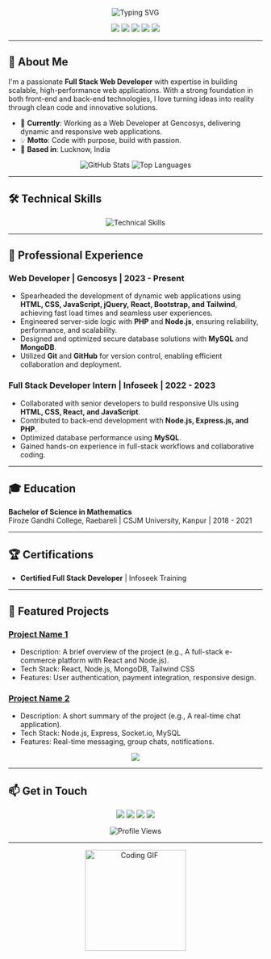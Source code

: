 <p align="center">
  <img src="https://readme-typing-svg.herokuapp.com?font=Fira+Code&size=30&pause=1000&color=00D4B4&center=true&vCenter=true&width=600&lines=Hello,+I'm+Satendra+Kumar!;Full+Stack+Web+Developer+%7C+Problem+Solver" alt="Typing SVG" />
</p>

<p align="center">
  <a href="https://satendra.inceptionspark.com"><img src="https://img.shields.io/badge/Portfolio-satendra.inceptionspark.com-blue?style=for-the-badge&logo=web"></a>
  <a href="https://github.com/Satendra2312"><img src="https://img.shields.io/badge/GitHub-Satendra2312-black?style=for-the-badge&logo=github"></a>
  <a href="mailto:sk.gautam9673@gmail.com"><img src="https://img.shields.io/badge/Email-sk.gautam9673@gmail.com-red?style=for-the-badge&logo=gmail"></a>
  <a href="physics://wa.me/918808662487"><img src="https://img.shields.io/badge/WhatsApp-+91_8808662487-green?style=for-the-badge&logo=whatsapp"></a>
  <a href="https://www.google.com/maps/place/Lucknow,+Uttar+Pradesh,+India"><img src="https://img.shields.io/badge/Location-Lucknow,_India-yellow?style=for-the-badge&logo=map"></a>
</p>

---

## 🚀 About Me

I'm a passionate **Full Stack Web Developer** with expertise in building scalable, high-performance web applications. With a strong foundation in both front-end and back-end technologies, I love turning ideas into reality through clean code and innovative solutions.

- 🌟 **Currently**: Working as a Web Developer at Gencosys, delivering dynamic and responsive web applications.
- 💡 **Motto**: Code with purpose, build with passion.
- 📍 **Based in**: Lucknow, India

<p align="center">
  <img src="https://github-readme-stats.vercel.app/api?username=Satendra2312&show_icons=true&theme=radical&hide_border=true" alt="GitHub Stats" />
  <img src="https://github-readme-stats.vercel.app/api/top-langs/?username=Satendra2312&layout=compact&theme=radical&hide_border=true" alt="Top Languages" />
</p>

---

## 🛠️ Technical Skills

<p align="center">
  <img src="https://skillicons.dev/icons?i=js,react,nodejs,express,php,html,css,bootstrap,tailwind,mysql,mongodb,git,github,vscode,postman,xampp" alt="Technical Skills" />
</p>

---

## 💼 Professional Experience

### Web Developer | Gencosys | 2023 - Present
- Spearheaded the development of dynamic web applications using **HTML, CSS, JavaScript, jQuery, React, Bootstrap, and Tailwind**, achieving fast load times and seamless user experiences.
- Engineered server-side logic with **PHP** and **Node.js**, ensuring reliability, performance, and scalability.
- Designed and optimized secure database solutions with **MySQL** and **MongoDB**.
- Utilized **Git** and **GitHub** for version control, enabling efficient collaboration and deployment.

### Full Stack Developer Intern | Infoseek | 2022 - 2023
- Collaborated with senior developers to build responsive UIs using **HTML, CSS, React, and JavaScript**.
- Contributed to back-end development with **Node.js, Express.js, and PHP**.
- Optimized database performance using **MySQL**.
- Gained hands-on experience in full-stack workflows and collaborative coding.

---

## 🎓 Education

**Bachelor of Science in Mathematics**  
Firoze Gandhi College, Raebareli | CSJM University, Kanpur | 2018 - 2021

---

## 🏆 Certifications

- **Certified Full Stack Developer** | Infoseek Training

---

## 🌟 Featured Projects

### [Project Name 1](https://github.com/Satendra2312/project1)
- Description: A brief overview of the project (e.g., A full-stack e-commerce platform with React and Node.js).
- Tech Stack: React, Node.js, MongoDB, Tailwind CSS
- Features: User authentication, payment integration, responsive design.

### [Project Name 2](https://github.com/Satendra2312/project2)
- Description: A short summary of the project (e.g., A real-time chat application).
- Tech Stack: Node.js, Express, Socket.io, MySQL
- Features: Real-time messaging, group chats, notifications.

<p align="center">
  <a href="https://github.com/Satendra2312?tab=repositories"><img src="https://img.shields.io/badge/Explore_More_Projects-Explore_Now-blue?style=for-the-badge&logo=github"></a>
</p>

---

## 📫 Get in Touch

<p align="center">
  <a href="https://satendra.inceptionspark.com"><img src="https://img.shields.io/badge/Portfolio-Visit_Now-blue?style=social"></a>
  <a href="https://github.com/Satendra2312"><img src="https://img.shields.io/badge/GitHub-Follow-black?style=social&logo=github"></a>
  <a href="mailto:sk.gautam9673@gmail.com"><img src="https://img.shields.io/badge/Email-Contact_Me-red?style=social&logo=gmail"></a>
  <a href="https://wa.me/918808662487"><img src="https://img.shields.io/badge/WhatsApp-Chat-green?style=social&logo=whatsapp"></a>
</p>

<p align="center">
  <img src="https://komarev.com/ghpvc/?username=Satendra2312&color=green&style=flat-square" alt="Profile Views" />
</p>

---

<p align="center">
  <img src="https://media.giphy.com/media/3o7TKtdU65VRL1rTjy/giphy.gif" width="200" alt="Coding GIF" />
</p>
